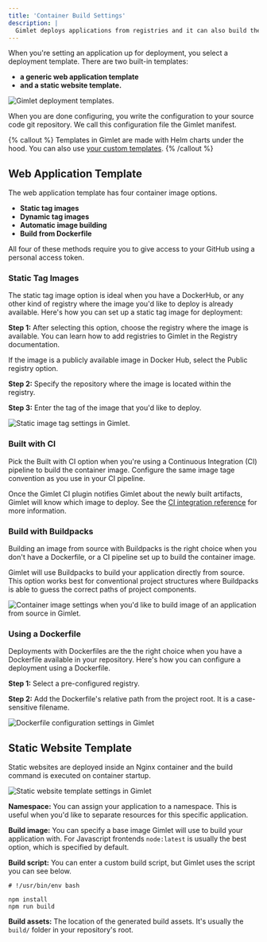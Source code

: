 ```yaml
---
title: 'Container Build Settings'
description: |
  Gimlet deploys applications from registries and it can also build them for deployments. Find out how.
---
```


When you're setting an application up for deployment, you select a deployment template. There are two built-in templates:

- **a generic web application template**
- **and a static website template.**

![Gimlet deployment templates.](/docs/screenshots/deployment-settings/gimlet-io-deployment-templates.png)

When you are done configuring, you write the configuration to your source code git repository. We call this configuration file the Gimlet manifest.

{% callout %}
Templates in Gimlet are made with Helm charts under the hood. You can also use [your custom templates](/docs/deployment-settings/custom-template).
{% /callout %}

## Web Application Template

The web application template has four container image options.

- **Static tag images**
- **Dynamic tag images**
- **Automatic image building**
- **Build from Dockerfile**

All four of these methods require you to give access to your GitHub using a personal access token.

### Static Tag Images

The static tag image option is ideal when you have a DockerHub, or any other kind of registry where the image you'd like to deploy is already available. Here's how you can set up a static tag image for deployment:

**Step 1:** After selecting this option, choose the registry where the image is available. You can learn how to add registries to Gimlet in the Registry documentation.

If the image is a publicly available image in Docker Hub, select the Public registry option.

**Step 2:** Specify the repository where the image is located within the registry.

**Step 3:** Enter the tag of the image that you'd like to deploy.

![Static image tag settings in Gimlet.](/docs/screenshots/image-settings/gimlet-io-static-image-tag-settings.png)

### Built with CI

Pick the Built with CI option when you're using a Continuous Integration (CI) pipeline to build the container image. Configure the same image tage convention as you use in your CI pipeline.

Once the Gimlet CI plugin notifies Gimlet about the newly built artifacts, Gimlet will know which image to deploy. See the [CI integration reference](/docs/reference/ci-plugins) for more information.

### Build with Buildpacks

Building an image from source with Buildpacks is the right choice when you don't have a Dockerfile, or a CI pipeline set up to build the container image.

Gimlet will use Buildpacks to build your application directly from source. This option works best for conventional project structures where Buildpacks is able to guess the correct paths of project components.

![Container image settings when you'd like to build image of an application from source in Gimlet.](/docs/screenshots/image-settings/gimlet-io-build-with-buildpacks-settings.png)

### Using a Dockerfile

Deployments with Dockerfiles are the the right choice when you have a Dockerfile available in your repository. Here's how you can configure a deployment using a Dockerfile.

**Step 1:** Select a pre-configured registry.

**Step 2:** Add the Dockerfile's relative path from the project root. It is a case-sensitive filename.

![Dockerfile configuration settings in Gimlet](/docs/screenshots/image-settings/gimlet-io-using-a-dockerfile-settings.png)

## Static Website Template

Static websites are deployed inside an Nginx container and the build command is executed on container startup.

![Static website template settings in Gimlet](/docs/screenshots/image-settings/gimlet-io-static-site-template-settings.png)

**Namespace:** You can assign your application to a namespace. This is useful when you'd like to separate resources for this specific application.

**Build image:** You can specify a base image Gimlet will use to build your application with. For Javascript frontends `node:latest` is usually the best option, which is specified by default.

**Build script:** You can enter a custom build script, but Gimlet uses the script you can see below.

```
# !/usr/bin/env bash

npm install
npm run build
```

**Build assets:** The location of the generated build assets. It's usually the `build/` folder in your repository's root.
